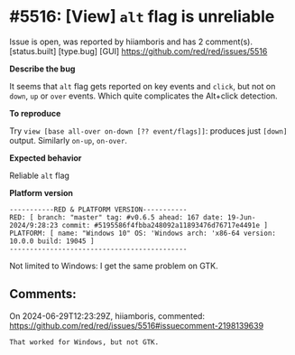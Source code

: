 
#5516: [View] `alt` flag is unreliable
================================================================================
Issue is open, was reported by hiiamboris and has 2 comment(s).
[status.built] [type.bug] [GUI]
<https://github.com/red/red/issues/5516>

**Describe the bug**

It seems that `alt` flag gets reported on key events and `click`, but not on `down`, `up` or `over` events. Which quite complicates the Alt+click detection.

**To reproduce**

Try `view [base all-over on-down [?? event/flags]]`: produces just `[down]` output. Similarly `on-up`, `on-over`.

**Expected behavior**

Reliable `alt` flag

**Platform version**
```
-----------RED & PLATFORM VERSION----------- 
RED: [ branch: "master" tag: #v0.6.5 ahead: 167 date: 19-Jun-2024/9:28:23 commit: #5195586f4fbba248092a11893476d76717e4491e ]
PLATFORM: [ name: "Windows 10" OS: 'Windows arch: 'x86-64 version: 10.0.0 build: 19045 ]
--------------------------------------------
```
Not limited to Windows: I get the same problem on GTK.


Comments:
--------------------------------------------------------------------------------

On 2024-06-29T12:23:29Z, hiiamboris, commented:
<https://github.com/red/red/issues/5516#issuecomment-2198139639>

    That worked for Windows, but not GTK.


